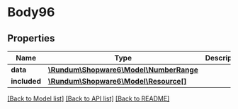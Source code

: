 # Body96

## Properties
Name | Type | Description | Notes
------------ | ------------- | ------------- | -------------
**data** | [**\Rundum\Shopware6\Model\NumberRange**](NumberRange.md) |  | [optional] 
**included** | [**\Rundum\Shopware6\Model\Resource[]**](Resource.md) |  | [optional] 

[[Back to Model list]](../../README.md#documentation-for-models) [[Back to API list]](../../README.md#documentation-for-api-endpoints) [[Back to README]](../../README.md)

